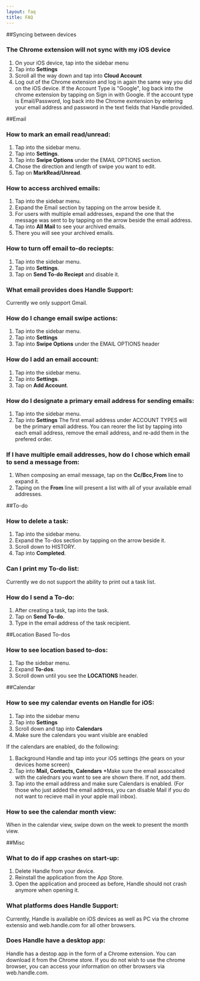 ```yaml
---
layout: faq
title: FAQ
---
```

##Syncing between devices

### The Chrome extension will not sync with my iOS device

1. On your iOS device, tap into the sidebar menu
2. Tap into **Settings**
3. Scroll all the way down and tap into **Cloud Account**
4. Log out of the Chrome extension and log in again the same way you did on the iOS device. If the Account Type is "Google", log back into the chrome extension by tapping on Sign in with Google. If the account type is Email/Password, log back into the Chrome exntension by entering your email address and password in the text fields that Handle provided. 

##Email

### How to mark an email read/unread:

1. Tap into the sidebar menu.
2. Tap into **Settings**.
3. Tap into **Swipe Options** under the EMAIL OPTIONS section.
4. Chose the direction and length of swipe you want to edit.
5. Tap on **MarkRead/Unread**.

### How to access archived emails:

1. Tap into the sidebar menu.
2. Expand the Email section by tapping on the arrow beside it.
3. For users with multiple email addresses, expand the one that the message was sent to by tapping on the arrow beside the email address.
4. Tap into **All Mail** to see your archived emails.
5. There you will see your archived emails.

### How to turn off email to-do reciepts:

1. Tap into the sidebar menu.
1. Tap into **Settings**.
1. Tap on **Send To-do Reciept** and disable it.

### What email provides does Handle Support:

Currently we only support Gmail.

### How do I change email swipe actions:

1. Tap into the sidebar menu.
2. Tap into **Settings**
3. Tap into **Swipe Options** under the EMAIL OPTIONS header

### How do I add an email account:

1. Tap into the sidebar menu.
2. Tap into **Settings**.
3. Tap on **Add Account**.

### How do I designate a primary email address for sending emails:

1. Tap into the sidebar menu.
2. Tap into **Settings**
The first email address under ACCOUNT TYPES will be the primary email address. You can reorer the list by tapping into each email address, remove the email address, and re-add them in the prefered order.

### If I have multiple email addresses, how do I chose which email to send a message from:

1. When composing an email message, tap on the **Cc/Bcc,From** line to expand it.
2. Taping on the **From** line will present a list with all of your available email addresses.

##To-do

### How to delete a task:

1. Tap into the sidebar menu.
2. Expand the To-dos section by tapping on the arrow beside it.
3. Scroll down to HISTORY.
4. Tap into **Completed**.

### Can I print my To-do list:

Currently we do not support the ability to print out a task list.

### How do I send a To-do:

1. After creating a task, tap into the task.
2. Tap on **Send To-do**.
3. Type in the email address of the task recipient.

##Location Based To-dos

### How to see location based to-dos:

1. Tap the sidebar menu.
1. Expand **To-dos**.
1. Scroll down until you see the **LOCATIONS** header.

##Calendar

### How to see my calendar events on Handle for iOS:

1. Tap into the sidebar menu
2. Tap into **Settings**
3. Scroll down and tap into **Calendars**
4. Make sure the calendars you want visible are enabled

If the calendars are enabled, do the following:

1. Background Handle and tap into your iOS settings (the gears on your devices home screen)
2. Tap into **Mail, Contacts, Calendars**
  *Make sure the email assocaited with the calednars you want to see are shown there. If not, add them.
4. Tap into the email address and make sure Calendars is enabled. (For those who just added the email address, you can disable Mail if you do not want to recieve mail in your apple mail inbox).

### How to see the calendar month view:

When in the calendar view, swipe down on the week to present the month view.

##Misc

### What to do if app crashes on start-up:

1. Delete Handle from your device.
2. Reinstall the application from the App Store.
3. Open the application and proceed as before, Handle should not crash anymore when opening it.

### What platforms does Handle Support:

Currently, Handle is available on iOS devices as well as PC via the chrome extensio and web.handle.com for all other
browsers.

### Does Handle have a desktop app:

Handle has a destop app in the form of a Chrome extension. You can download it from the Chrome store. If you do not wish to use the chrome browser, you can access your information on other browsers via web.handle.com.

